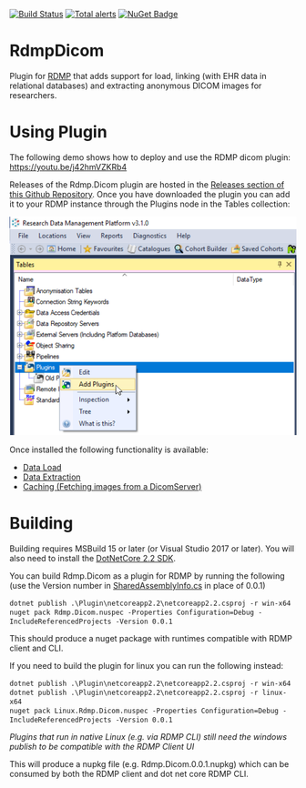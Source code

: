 [![Build Status](https://travis-ci.org/HicServices/RdmpDicom.svg?branch=master)](https://travis-ci.org/HicServices/RdmpDicom) [![Total alerts](https://img.shields.io/lgtm/alerts/g/HicServices/RdmpDicom.svg?logo=lgtm&logoWidth=18)](https://lgtm.com/projects/g/HicServices/RdmpDicom/alerts/) [![NuGet Badge](https://buildstats.info/nuget/HIC.RDMP.Dicom)](https://buildstats.info/nuget/HIC.RDMP.Dicom)

# RdmpDicom
Plugin for [RDMP](https://github.com/HicServices/RDMP) that adds support for load, linking (with EHR data in relational databases) and extracting anonymous DICOM images for researchers.


# Using Plugin

The following demo shows how to deploy and use the RDMP dicom plugin:
https://youtu.be/j42hmVZKRb4

Releases of the Rdmp.Dicom plugin are hosted in the [Releases section of this Github Repository](https://github.com/HicServices/RdmpDicom/releases).  Once you have downloaded the plugin you can add it to your RDMP instance through the Plugins node in the Tables collection:

![Overview](./Documentation/Images/AddPlugin.png)

Once installed the following functionality is available:

- [Data Load](./Documentation/DataLoad.md)
- [Data Extraction](./Documentation/DataExtraction.md)
- [Caching (Fetching images from a DicomServer)](./Documentation/DataLoad.md)

# Building

Building requires MSBuild 15 or later (or Visual Studio 2017 or later).  You will also need to install the [DotNetCore 2.2 SDK](https://dotnet.microsoft.com/download).

You can build Rdmp.Dicom as a plugin for RDMP by running the following (use the Version number in [SharedAssemblyInfo.cs](SharedAssemblyInfo.cs) in place of 0.0.1)

```
dotnet publish .\Plugin\netcoreapp2.2\netcoreapp2.2.csproj -r win-x64
nuget pack Rdmp.Dicom.nuspec -Properties Configuration=Debug -IncludeReferencedProjects -Version 0.0.1
```

This should produce a nuget package with runtimes compatible with RDMP client and CLI.

If you need to build the plugin for linux you can run the following instead:

```
dotnet publish .\Plugin\netcoreapp2.2\netcoreapp2.2.csproj -r win-x64
dotnet publish .\Plugin\netcoreapp2.2\netcoreapp2.2.csproj -r linux-x64
nuget pack Linux.Rdmp.Dicom.nuspec -Properties Configuration=Debug -IncludeReferencedProjects -Version 0.0.1
```
_Plugins that run in native Linux (e.g. via RDMP CLI) still need the windows publish to be compatible with the RDMP Client UI_

This will produce a nupkg file (e.g. Rdmp.Dicom.0.0.1.nupkg) which can be consumed by both the RDMP client and dot net core RDMP CLI.
